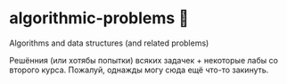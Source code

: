 # algorithmic-problems :tractor:

Algorithms and data structures (and related problems)

Решённия (или хотябы попытки) всяких задачек + некоторые лабы со второго курса.
Пожалуй, однажды могу сюда ещё что-то закинуть.
